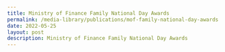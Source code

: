 ```yaml
---
title: Ministry of Finance Family National Day Awards
permalink: /media-library/publications/mof-family-national-day-awards
date: 2022-05-25
layout: post
description: Ministry of Finance Family National Day Awards
---
```

